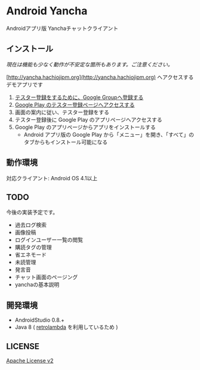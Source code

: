 # Android Yancha

Androidアプリ版 Yanchaチャットクライアント

## インストール

*現在は機能も少なく動作が不安定な箇所もあります。ご注意ください。*

[http://yancha.hachiojipm.org](http://yancha.hachiojipm.org) へアクセスするデモアプリです

1. [テスター登録をするために、Google Groupへ登録する](https://groups.google.com/forum/#!forum/yancha-chat)
2. [Google Play のテスター登録ページへアクセスする](https://play.google.com/apps/testing/net.ichigotake.android.yancha.app)
2. 画面の案内に従い、テスター登録をする
3. テスター登録後に Google Play のアプリページへアクセスする
4. Google Play のアプリページからアプリをインストールする
    - Android アプリ版の Google Play から「メニュー」を開き、「すべて」のタブからもインストール可能になる

## 動作環境

対応クライアント: Android OS 4.1以上

## TODO

今後の実装予定です。

- 過去ログ検索
- 画像投稿
- ログインユーザー一覧の閲覧
- 購読タグの管理
- 省エネモード
- 未読管理
- 発言音
- チャット画面のページング
- yanchaの基本説明

## 開発環境

- AndroidStudio 0.8.+
- Java 8 ( [retrolambda](https://github.com/orfjackal/retrolambda) を利用しているため )

## LICENSE

[Apache License v2](LICENSE)
